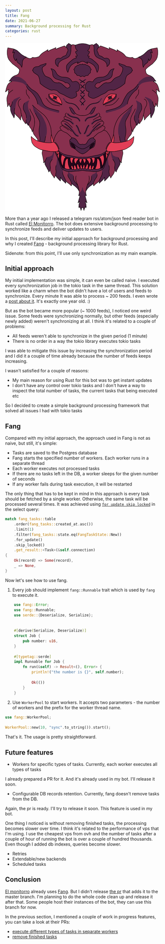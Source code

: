 ```yaml
---
layout: post
title: Fang
date: 2021-06-27
summary: Background processing for Rust
categories: rust
---
```


![fang](/images/2021-06-27-fang.png)

More than a year ago I released a telegram rss/atom/json feed reader bot in Rust called [El Monitorro](https://github.com/ayrat555/el_monitorro). The bot does extensive background processing to synchronize feeds and deliver updates to users.

In this post, I'll describe my initial approach for background processing and why I created [Fang](https://github.com/ayrat555/fang) - background processing library for Rust.

Sidenote: from this point, I'll use only synchronization as my main example.

## Initial approach

My initial implementation was simple, it can even be called naive. I executed every synchronization job in the tokio task in the same thread. This solution worked like a charm when the bot didn't have a lot of users and feeds to synchronize. Every minute It was able to process ~ 200 feeds. I even wrote a [post about it](https://www.badykov.com/rust/2020/06/28/you-dont-need-background-job-library/). It's exactly one year old. :)

But as the bot became more popular (~ 1000 feeds), I noticed one weird issue. Some feeds were synchronizing normally, but other feeds (especially newly added) weren't synchronizing at all. I think it's related to a couple of problems:

  * All feeds weren't able to synchronize in the given period (1 minute)
  * There is no order in a way the tokio library executes tokio tasks

I was able to mitigate this issue by increasing the synchronization period and I did it a couple of time already because the number of feeds keeps increasing.

I wasn't satisfied for a couple of reasons:

  * My main reason for using Rust for this bot was to get instant updates
  * I don't have any control over tokio tasks and I don't have a way to inspect the total number of tasks, the current tasks that being executed etc

So I decided to create a simple background processing framework that solved all issues I had with tokio tasks

## Fang

Compared with my initial approach, the approach used in Fang is not as naive, but still, it's simple:

  * Tasks are saved to the Postgres database
  * Fang starts the specified number of workers. Each worker runs in a separate thread
  * Each worker executes not processed tasks
  * If there are no tasks left in the DB, a worker sleeps for the given number of seconds
  * If any worker fails during task execution, it will be restarted

The only thing that has to be kept in mind in this approach is every task should be fetched by a single worker. Otherwise, the same task will be processed several times. It was achieved using [`for update skip locked`](https://www.postgresql.org/docs/9.5/sql-select.html) in the select query:

```rust
match fang_tasks::table
    .order(fang_tasks::created_at.asc())
    .limit(1)
    .filter(fang_tasks::state.eq(FangTaskState::New))
    .for_update()
    .skip_locked()
    .get_result::<Task>(&self.connection)
{
    Ok(record) => Some(record),
    _ => None,
}
```

Now let's see how to use fang.

1. Every job should implement `fang::Runnable` trait which is used by `fang` to execute it.

```rust
    use fang::Error;
    use fang::Runnable;
    use serde::{Deserialize, Serialize};


    #[derive(Serialize, Deserialize)]
    struct Job {
        pub number: u16,
    }

    #[typetag::serde]
    impl Runnable for Job {
        fn run(&self) -> Result<(), Error> {
            println!("the number is {}", self.number);

            Ok(())
        }
    }
```

2. Use `WorkerPool` to start workers. It accepts two parameters - the number of workers and the prefix for the worker thread name.


```rust
use fang::WorkerPool;

WorkerPool::new(10, "sync".to_string()).start();
```

That's it. The usage is pretty straightforward.

## Future features

  * Workers for specific types of tasks. Currently, each worker executes all types of tasks

  I already prepared a PR for it. And it's already used in my bot. I'll release it soon.

  * Configurable DB records retention. Currently, fang doesn't remove tasks from the DB.

  Again, the pr is ready. I'll try to release it soon. This feature is used in my bot.

  One thing I noticed is without removing finished tasks, the processing becomes slower over time. I think it's related to the performance of vps that I'm using. I use the cheapest vps from ovh and the number of tasks after a couple of hour of running the bot is over a couple of hundred thousands. Even though I added db indexes, queries become slower.

  * Retries
  * Extendable/new backends
  * Scheduled tasks

## Conclusion

[El monitorro](https://github.com/ayrat555/el_monitorro) already uses [Fang](https://github.com/ayrat555/fang). But I didn't release [the pr](https://github.com/ayrat555/el_monitorro/pull/114) that adds it to the master branch. I'm planning to do the whole code clean up and release it after that. Some people host their instances of the bot, they can use this branch for now.

In the previous section, I mentioned a couple of work in progress features, you can take a look at their PRs:
  * [execute different types of tasks in separate workers](https://github.com/ayrat555/fang/pull/1)
  * [remove finished tasks](https://github.com/ayrat555/fang/pull/2)
